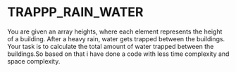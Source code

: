 # TRAPPP_RAIN_WATER
You are given an array heights, where each element represents the height of a building. After a heavy rain, water gets trapped between the buildings. Your task is to calculate the total amount of water trapped between the buildings.So based on that i have done a code with less time complexity and space complexity.
